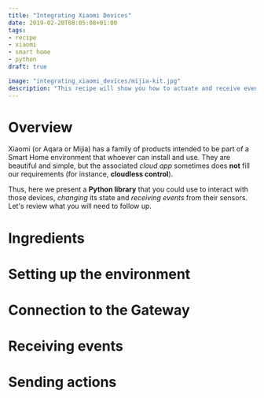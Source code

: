```yaml
---
title: "Integrating Xiaomi Devices"
date: 2019-02-20T08:05:08+01:00
tags:
- recipe
- xiaomi
- smart home
- python
draft: true

image: "integrating_xiaomi_devices/mijia-kit.jpg"
description: "This recipe will show you how to actuate and receive events from the Mijia Smart Home kit (using <b>Python</b> and the <code>mijia-smart-home</code> library)."
---
```


# Overview

Xiaomi (or Aqara or Mijia) has a family of products intended to be part of a Smart Home environment that whoever can install and use. They are beautiful and simple, but the associated *cloud app* sometimes does **not** fill our requirements (for instance, **cloudless control**).

Thus, here we present a **Python library** that you could use to interact with those devices, *changing* its state and *receiving events* from their sensors. Let's review what you will need to follow up.

# Ingredients
# Setting up the environment
# Connection to the Gateway
# Receiving events
# Sending actions
